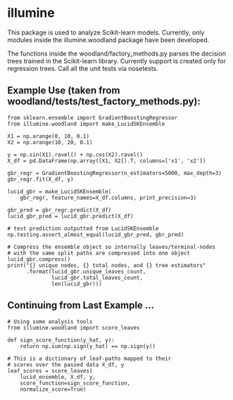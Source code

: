 # illumineThis package is used to analyze Scikit-learn models. Currently, only modulesinside the illumine.woodland package have been developed.The functions inside the woodland/factory_methods.py parses the decision trees trainedin the Scikit-learn library. Currently support is created only for regression trees.Call all the unit tests via nosetests.## Example Use (taken from woodland/tests/test_factory_methods.py):```from sklearn.ensemble import GradientBoostingRegressorfrom illumine.woodland import make_LucidSKEnsembleX1 = np.arange(0, 10, 0.1)X2 = np.arange(10, 20, 0.1)y = np.sin(X1).ravel() + np.cos(X2).ravel()X_df = pd.DataFrame(np.array([X1, X2]).T, columns=['x1', 'x2'])gbr_regr = GradientBoostingRegressor(n_estimators=5000, max_depth=3)gbr_regr.fit(X_df, y)lucid_gbr = make_LucidSKEnsemble(    gbr_regr, feature_names=X_df.columns, print_precision=3)gbr_pred = gbr_regr.predict(X_df)lucid_gbr_pred = lucid_gbr.predict(X_df)# test prediction outputted from LucidSKEnsemblenp.testing.assert_almost_equal(lucid_gbr_pred, gbr_pred)# Compress the ensemble object so internally leaves/terminal-nodes# with the same split paths are compressed into one objectlucid_gbr.compress()print("{} unique nodes, {} total nodes, and {} tree estimators"      .format(lucid_gbr.unique_leaves_count,              lucid_gbr.total_leaves_count,              len(lucid_gbr)))```## Continuing from Last Example ...```# Using some analysis toolsfrom illumine.woodland import score_leavesdef sign_score_function(y_hat, y):    return np.sum(np.sign(y_hat) == np.sign(y))# This is a dictionary of leaf-paths mapped to their# scores over the passed data X_df, yleaf_scores = score_leaves(    lucid_ensemble, X_df, y,    score_function=sign_score_function,    normalize_score=True)```
